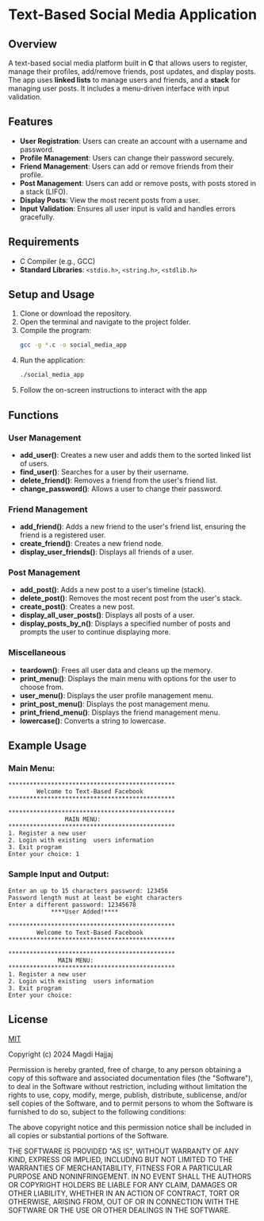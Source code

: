 # Text-Based Social Media Application

## Overview
A text-based social media platform built in **C** that allows users to register, manage their profiles, add/remove friends, post updates, and display posts. The app uses **linked lists** to manage users and friends, and a **stack** for managing user posts. It includes a menu-driven interface with input validation.

## Features
- **User Registration**: Users can create an account with a username and password.
- **Profile Management**: Users can change their password securely.
- **Friend Management**: Users can add or remove friends from their profile.
- **Post Management**: Users can add or remove posts, with posts stored in a stack (LIFO).
- **Display Posts**: View the most recent posts from a user.
- **Input Validation**: Ensures all user input is valid and handles errors gracefully.

## Requirements
- C Compiler (e.g., GCC)
- **Standard Libraries**: `<stdio.h>`, `<string.h>`, `<stdlib.h>`

## Setup and Usage
1. Clone or download the repository.
2. Open the terminal and navigate to the project folder.
3. Compile the program:
   ```bash
   gcc -g *.c -o social_media_app
4. Run the application:
   ```bash
   ./social_media_app
    ```
5. Follow the on-screen instructions to interact with the app
## Functions

### User Management
- **add_user()**: Creates a new user and adds them to the sorted linked list of users.
- **find_user()**: Searches for a user by their username.
- **delete_friend()**: Removes a friend from the user's friend list.
- **change_password()**: Allows a user to change their password.

### Friend Management
- **add_friend()**: Adds a new friend to the user's friend list, ensuring the friend is a registered user.
- **create_friend()**: Creates a new friend node.
- **display_user_friends()**: Displays all friends of a user.

### Post Management
- **add_post()**: Adds a new post to a user's timeline (stack).
- **delete_post()**: Removes the most recent post from the user's stack.
- **create_post()**: Creates a new post.
- **display_all_user_posts()**: Displays all posts of a user.
- **display_posts_by_n()**: Displays a specified number of posts and prompts the user to continue displaying more.

### Miscellaneous
- **teardown()**: Frees all user data and cleans up the memory.
- **print_menu()**: Displays the main menu with options for the user to choose from.
- **user_menu()**: Displays the user profile management menu.
- **print_post_menu()**: Displays the post management menu.
- **print_friend_menu()**: Displays the friend management menu.
- **lowercase()**: Converts a string to lowercase.
## Example Usage

### Main Menu:
  ```plaintext
  ***********************************************
          Welcome to Text-Based Facebook
  ***********************************************

  ***********************************************
                  MAIN MENU:
  ***********************************************
  1. Register a new user
  2. Login with existing  users information
  3. Exit program
  Enter your choice: 1 
  ```
### Sample Input and Output:
```plaintext
Enter an up to 15 characters password: 123456  
Password length must at least be eight characters  
Enter a different password: 12345678  
            ****User Added!****

***********************************************
        Welcome to Text-Based Facebook
***********************************************

***********************************************
              MAIN MENU:
***********************************************
1. Register a new user  
2. Login with existing  users information  
3. Exit program  
Enter your choice:
```

## License

[MIT](https://choosealicense.com/licenses/mit/)

Copyright (c) 2024 Magdi Hajjaj

Permission is hereby granted, free of charge, to any person obtaining a copy
of this software and associated documentation files (the "Software"), to deal
in the Software without restriction, including without limitation the rights
to use, copy, modify, merge, publish, distribute, sublicense, and/or sell
copies of the Software, and to permit persons to whom the Software is
furnished to do so, subject to the following conditions:

The above copyright notice and this permission notice shall be included in all
copies or substantial portions of the Software.

THE SOFTWARE IS PROVIDED "AS IS", WITHOUT WARRANTY OF ANY KIND, EXPRESS OR
IMPLIED, INCLUDING BUT NOT LIMITED TO THE WARRANTIES OF MERCHANTABILITY,
FITNESS FOR A PARTICULAR PURPOSE AND NONINFRINGEMENT. IN NO EVENT SHALL THE
AUTHORS OR COPYRIGHT HOLDERS BE LIABLE FOR ANY CLAIM, DAMAGES OR OTHER
LIABILITY, WHETHER IN AN ACTION OF CONTRACT, TORT OR OTHERWISE, ARISING FROM,
OUT OF OR IN CONNECTION WITH THE SOFTWARE OR THE USE OR OTHER DEALINGS IN THE
SOFTWARE.
